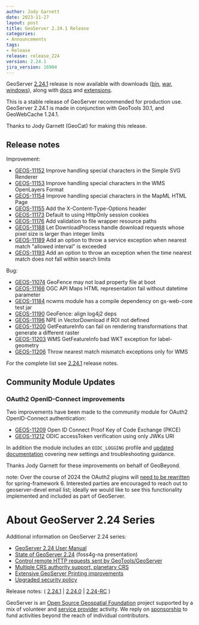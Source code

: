 ```yaml
---
author: Jody Garnett
date: 2023-11-27
layout: post
title: GeoServer 2.24.1 Release
categories:
- Announcements
tags:
- Release
release: release_224
version: 2.24.1
jira_version: 16904
--- 
```


GeoServer [2.24.1](/release/2.24.1/) release is now available
with downloads
([bin](https://sourceforge.net/projects/geoserver/files/GeoServer/2.24.1/geoserver-2.24.1-bin.zip/download),
[war](https://sourceforge.net/projects/geoserver/files/GeoServer/2.24.1/geoserver-2.24.1-war.zip/download),
[windows](https://sourceforge.net/projects/geoserver/files/GeoServer/2.24.1/GeoServer-2.24.1-winsetup.exe/download)), along with 
[docs](https://sourceforge.net/projects/geoserver/files/GeoServer/2.24.1/geoserver-2.24.1-htmldoc.zip/download) and
[extensions](https://sourceforge.net/projects/geoserver/files/GeoServer/2.24.1/extensions/).

This is a stable release of GeoServer recommended for production use.
GeoServer 2.24.1 is made in conjunction with GeoTools 30.1, and GeoWebCache 1.24.1. 

Thanks to Jody Garnett (GeoCat) for making this release.

## Release notes

Improvement:

* [GEOS-11152](https://osgeo-org.atlassian.net//browse/GEOS-11152) Improve handling special characters in the Simple SVG Renderer
* [GEOS-11153](https://osgeo-org.atlassian.net//browse/GEOS-11153) Improve handling special characters in the WMS OpenLayers Format
* [GEOS-11154](https://osgeo-org.atlassian.net//browse/GEOS-11154) Improve handling special characters in the MapML HTML Page
* [GEOS-11155](https://osgeo-org.atlassian.net//browse/GEOS-11155) Add the X-Content-Type-Options header
* [GEOS-11173](https://osgeo-org.atlassian.net//browse/GEOS-11173) Default to using HttpOnly session cookies
* [GEOS-11176](https://osgeo-org.atlassian.net//browse/GEOS-11176) Add validation to file wrapper resource paths
* [GEOS-11188](https://osgeo-org.atlassian.net//browse/GEOS-11188) Let DownloadProcess handle download requests whose pixel size is larger than integer limits
* [GEOS-11189](https://osgeo-org.atlassian.net//browse/GEOS-11189) Add an option to throw a service exception when nearest match "allowed interval" is exceeded
* [GEOS-11193](https://osgeo-org.atlassian.net//browse/GEOS-11193) Add an option to throw an exception when the time nearest match does not fall within search limits

Bug:

* [GEOS-11074](https://osgeo-org.atlassian.net//browse/GEOS-11074) GeoFence may not load property file at boot
* [GEOS-11166](https://osgeo-org.atlassian.net//browse/GEOS-11166) OGC API Maps HTML representation fail without datetime parameter
* [GEOS-11184](https://osgeo-org.atlassian.net//browse/GEOS-11184) ncwms module has a compile dependency on gs-web-core test jar 
* [GEOS-11190](https://osgeo-org.atlassian.net//browse/GEOS-11190) GeoFence: align log4j2 deps
* [GEOS-11196](https://osgeo-org.atlassian.net//browse/GEOS-11196) NPE in VectorDownload if ROI not defined
* [GEOS-11200](https://osgeo-org.atlassian.net//browse/GEOS-11200) GetFeatureInfo can fail on rendering transformations that generate a different raster
* [GEOS-11203](https://osgeo-org.atlassian.net//browse/GEOS-11203) WMS GetFeatureInfo bad WKT exception for label-geometry
* [GEOS-11206](https://osgeo-org.atlassian.net//browse/GEOS-11206) Throw nearest match mismatch exceptions only for WMS

For the complete list see [2.24.1](https://github.com/geoserver/geoserver/releases/tag/2.24.1) release notes. 

## Community Module Updates

### OAuth2 OpenID-Connect improvements

Two improvements have been made to the community module for OAuth2 OpenID-Connect authentication:

* [GEOS-11209](https://osgeo-org.atlassian.net//browse/GEOS-11209) Open ID Connect Proof Key of Code Exchange (PKCE)
* [GEOS-11212](https://osgeo-org.atlassian.net//browse/GEOS-11212) ODIC accessToken verification using only JWKs URI

In addition the module includes an ``OIDC_LOGGING`` profile and [updated documentation](https://docs.geoserver.org/stable/en/user/community/oauth2/oidc.html) covering new settings and troubleshooting guidance.

Thanks Jody Garnett for these improvements on behalf of GeoBeyond.

note: Over the course of 2024 the OAuth2 plugins will [need to be rewritten](https://github.com/geoserver/geoserver/wiki/Jakarta-EE) for spring-framework 6. Interested parties are encouraged to reach out to geoserver-devel email list; ideally we would like to see this functionality implemented and included as part of GeoServer.

# About GeoServer 2.24 Series

Additional information on GeoServer 2.24 series:

* [GeoServer 2.24 User Manual](https://docs.geoserver.org/2.24.x/en/user/)
* [State of GeoServer 2.24](https://docs.google.com/presentation/d/1clOEsaUBzVVXZqCUHWvbyxPRAgRjSbmsOtCk06Zi068/edit?usp=share_link) (foss4g-na presentation)
* [Control remote HTTP requests sent by GeoTools/GeoServer](https://github.com/geoserver/geoserver/wiki/GSIP-218)
* [Multiple CRS authority support, planetary CRS](https://github.com/geoserver/geoserver/wiki/GSIP-219)
* [Extensive GeoServer Printing improvements](https://docs.geoserver.org/stable/en/user/extensions/printing/configuration.html)
* [Upgraded security policy](https://github.com/geoserver/geoserver/wiki/GSIP-220)

Release notes:
( [2.24.1](https://github.com/geoserver/geoserver/releases/tag/2.24.1)
| [2.24.0](https://github.com/geoserver/geoserver/releases/tag/2.24.0)
| [2.24-RC](https://github.com/geoserver/geoserver/releases/tag/2.24-RC)
) 

GeoServer is an [Open Source Geospatial Foundation](https://www.osgeo.org/projects/geoserver/) project supported by a mix of volunteer and [service provider](http://localhost:4000/support/) activity. We reply on [sponsorship](http://localhost:4000/sponsor/) to fund activities beyond the reach of individual contributors.
